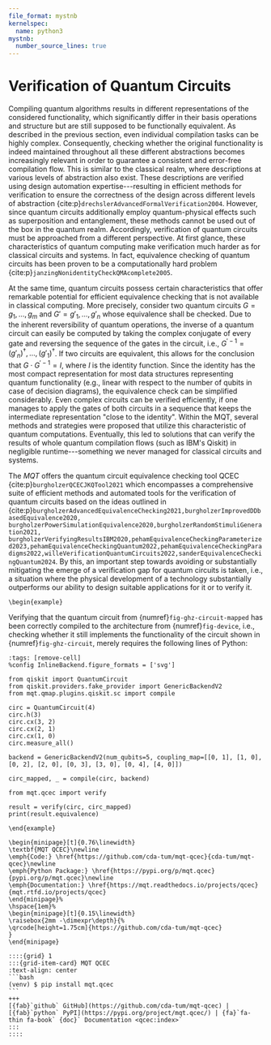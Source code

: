 ```yaml
---
file_format: mystnb
kernelspec:
  name: python3
mystnb:
  number_source_lines: true
---
```


# Verification of Quantum Circuits

Compiling quantum algorithms results in different representations of the considered functionality, which significantly differ in their basis operations and structure but are still supposed to be functionally equivalent.
As described in the previous section, even individual compilation tasks can be highly complex.
Consequently, checking whether the original functionality is indeed maintained throughout all these different abstractions becomes increasingly relevant in order to guarantee a consistent and error-free compilation flow.
This is similar to the classical realm, where descriptions at various levels of abstraction also exist.
These descriptions are verified using design automation expertise---resulting in efficient methods for verification to ensure the correctness of the design across different levels of abstraction {cite:p}`drechslerAdvancedFormalVerification2004`.
However, since quantum circuits additionally employ quantum-physical effects such as superposition and entanglement, these methods cannot be used out of the box in the quantum realm.
Accordingly, verification of quantum circuits must be approached from a different perspective.
At first glance, these characteristics of quantum computing make verification much harder as for classical circuits and systems.
In fact, equivalence checking of quantum circuits has been proven to be a computationally hard problem {cite:p}`janzingNonidentityCheckQMAcomplete2005`.

At the same time, quantum circuits possess certain characteristics that offer remarkable potential for efficient equivalence checking that is not available in classical computing.
More precisely, consider two quantum circuits $G=g_1,\dots,g_m$ and $G'=g'_1,\dots,g'_n$ whose equivalence shall be checked.
Due to the inherent reversibility of quantum operations, the inverse of a quantum circuit can easily be computed by taking the complex conjugate of every gate and reversing the sequence of the gates in the circuit, i.e., $G^{\prime -1}= (g'_n)^\dagger,\dots,(g'_1)^\dagger$.
If two circuits are equivalent, this allows for the conclusion that $G\cdot G^{\prime -1} = I$, where $I$ is the identity function.
Since the identity has the most compact representation for most data structures representing quantum functionality (e.g., linear with respect to the number of qubits in case of decision diagrams), the equivalence check can be simplified considerably.
Even complex circuits can be verified efficiently, if one manages to apply the gates of both circuits in a sequence that keeps the intermediate representation "close to the identity".
Within the MQT, several methods and strategies were proposed that utilize this characteristic of quantum computations.
Eventually, this led to solutions that can verify the results of whole quantum compilation flows (such as IBM's Qiskit) in negligible runtime---something we never managed for classical circuits and systems.

The _MQT_ offers the quantum circuit equivalence checking tool QCEC {cite:p}`burgholzerQCECJKQTool2021` which encompasses a comprehensive suite of efficient methods and automated tools for the verification of quantum circuits based on the ideas outlined in {cite:p}`burgholzerAdvancedEquivalenceChecking2021,burgholzerImprovedDDbasedEquivalence2020, burgholzerPowerSimulationEquivalence2020,burgholzerRandomStimuliGeneration2021, burgholzerVerifyingResultsIBM2020,pehamEquivalenceCheckingParameterized2023,pehamEquivalenceCheckingQuantum2022,pehamEquivalenceCheckingParadigms2022,willeVerificationQuantumCircuits2022,sanderEquivalenceCheckingQuantum2024`.
By this, an important step towards avoiding or substantially mitigating the emerge of a verification gap for quantum circuits is taken, i.e., a situation where the physical development of a technology substantially outperforms our ability to design suitable applications for it or to verify it.

```{raw} latex
\begin{example}
```

Verifying that the quantum circuit from {numref}`fig-ghz-circuit-mapped` has been correctly compiled to the architecture from {numref}`fig-device`, i.e., checking whether it still implements the functionality of the circuit shown in {numref}`fig-ghz-circuit`, merely requires the following lines of Python:

```{code-cell} ipython3
:tags: [remove-cell]
%config InlineBackend.figure_formats = ['svg']

from qiskit import QuantumCircuit
from qiskit.providers.fake_provider import GenericBackendV2
from mqt.qmap.plugins.qiskit.sc import compile

circ = QuantumCircuit(4)
circ.h(3)
circ.cx(3, 2)
circ.cx(2, 1)
circ.cx(1, 0)
circ.measure_all()

backend = GenericBackendV2(num_qubits=5, coupling_map=[[0, 1], [1, 0], [0, 2], [2, 0], [0, 3], [3, 0], [0, 4], [4, 0]])

circ_mapped, _ = compile(circ, backend)
```

```{code-cell} ipython3
from mqt.qcec import verify

result = verify(circ, circ_mapped)
print(result.equivalence)
```

```{raw} latex
\end{example}
```

```{raw} latex
\begin{minipage}[t]{0.76\linewidth}
\textbf{MQT QCEC}\newline
\emph{Code:} \href{https://github.com/cda-tum/mqt-qcec}{cda-tum/mqt-qcec}\newline
\emph{Python Package:} \href{https://pypi.org/p/mqt.qcec}{pypi.org/p/mqt.qcec}\newline
\emph{Documentation:} \href{https://mqt.readthedocs.io/projects/qcec}{mqt.rtfd.io/projects/qcec}
\end{minipage}%
\hspace{1em}%
\begin{minipage}[t]{0.15\linewidth}
\raisebox{2mm -\dimexpr\depth}{%
\qrcode[height=1.75cm]{https://github.com/cda-tum/mqt-qcec}
}
\end{minipage}
```

````{only} html
::::{grid} 1
:::{grid-item-card} MQT QCEC
:text-align: center
```bash
(venv) $ pip install mqt.qcec
```
+++
[{fab}`github` GitHub](https://github.com/cda-tum/mqt-qcec) | [{fab}`python` PyPI](https://pypi.org/project/mqt.qcec/) | {fa}`fa-thin fa-book` {doc}` Documentation <qcec:index>`
:::
::::
````

